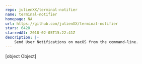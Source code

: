 ```yaml
---
repo: julienXX/terminal-notifier
name: terminal-notifier
homepage: NA
url: https://github.com/julienXX/terminal-notifier
stars: 6428
starredAt: 2018-02-05T15:22:41Z
description: |-
    Send User Notifications on macOS from the command-line.
---
```


[object Object]
